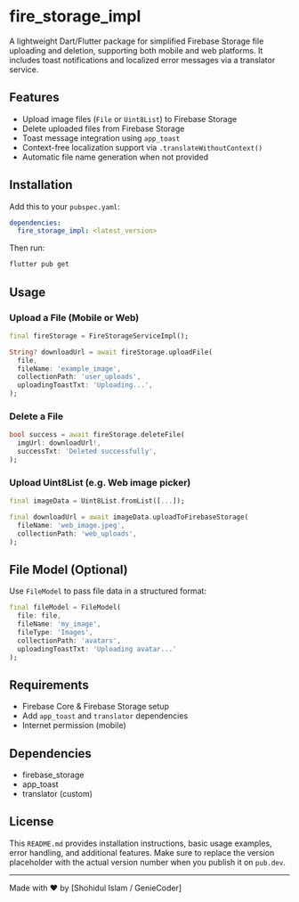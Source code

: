 # fire_storage_impl

A lightweight Dart/Flutter package for simplified Firebase Storage file uploading and deletion, supporting both mobile and web platforms. It includes toast notifications and localized error messages via a translator service.

## Features

- Upload image files (`File` or `Uint8List`) to Firebase Storage
- Delete uploaded files from Firebase Storage
- Toast message integration using `app_toast`
- Context-free localization support via `.translateWithoutContext()`
- Automatic file name generation when not provided

## Installation

Add this to your `pubspec.yaml`:

```yaml
dependencies:
  fire_storage_impl: <latest_version>
```

Then run:

```bash
flutter pub get
```

## Usage

### Upload a File (Mobile or Web)

```dart
final fireStorage = FireStorageServiceImpl();

String? downloadUrl = await fireStorage.uploadFile(
  file,
  fileName: 'example_image',
  collectionPath: 'user_uploads',
  uploadingToastTxt: 'Uploading...',
);
```

### Delete a File

```dart
bool success = await fireStorage.deleteFile(
  imgUrl: downloadUrl!,
  successTxt: 'Deleted successfully',
);
```

### Upload Uint8List (e.g. Web image picker)

```dart
final imageData = Uint8List.fromList([...]);

final downloadUrl = await imageData.uploadToFirebaseStorage(
  fileName: 'web_image.jpeg',
  collectionPath: 'web_uploads',
);
```

## File Model (Optional)

Use `FileModel` to pass file data in a structured format:

```dart
final fileModel = FileModel(
  file: file,
  fileName: 'my_image',
  fileType: 'Images',
  collectionPath: 'avatars',
  uploadingToastTxt: 'Uploading avatar...'
);
```

## Requirements

- Firebase Core & Firebase Storage setup
- Add `app_toast` and `translator` dependencies
- Internet permission (mobile)

## Dependencies

- firebase_storage
- app_toast
- translator (custom)

## License

This `README.md` provides installation instructions, basic usage examples, error handling, and additional features. Make sure to replace the version placeholder with the actual version number when you publish it on `pub.dev`.

---

Made with ❤ by [Shohidul Islam / GenieCoder]

